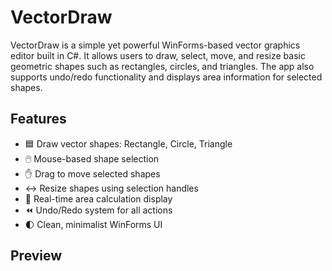 # VectorDraw

VectorDraw is a simple yet powerful WinForms-based vector graphics editor built in C#. It allows users to draw, select, move, and resize basic geometric shapes such as rectangles, circles, and triangles. The app also supports undo/redo functionality and displays area information for selected shapes.

## Features

- 🟦 Draw vector shapes: Rectangle, Circle, Triangle
- 🖱️ Mouse-based shape selection
- ✋ Drag to move selected shapes
- ↔️ Resize shapes using selection handles
- 📐 Real-time area calculation display
- ⏪ Undo/Redo system for all actions
- 🌓 Clean, minimalist WinForms UI

## Preview


